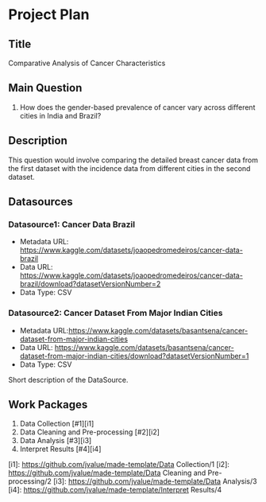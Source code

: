 # Project Plan

## Title
<!-- Give your project a short title. -->
Comparative Analysis of Cancer Characteristics

## Main Question

<!-- Think about one main question you want to answer based on the data. -->
1. How does the gender-based prevalence of cancer vary across different cities in India and Brazil?

## Description

<!-- Describe your data science project in max. 200 words. Consider writing about why and how you attempt it. -->
 This question would involve comparing the detailed breast cancer data from the first dataset with the incidence data from different cities in the second dataset.

## Datasources

<!-- Describe each datasources you plan to use in a section. Use the prefic "DatasourceX" where X is the id of the datasource. -->

### Datasource1: Cancer Data Brazil
* Metadata URL: https://www.kaggle.com/datasets/joaopedromedeiros/cancer-data-brazil
* Data URL: https://www.kaggle.com/datasets/joaopedromedeiros/cancer-data-brazil/download?datasetVersionNumber=2
* Data Type: CSV

### Datasource2: Cancer Dataset From Major Indian Cities
* Metadata URL:https://www.kaggle.com/datasets/basantsena/cancer-dataset-from-major-indian-cities
* Data URL: https://www.kaggle.com/datasets/basantsena/cancer-dataset-from-major-indian-cities/download?datasetVersionNumber=1
* Data Type: CSV

Short description of the DataSource.

## Work Packages

<!-- List of work packages ordered sequentially, each pointing to an issue with more details. -->

1. Data Collection [#1][i1]
2. Data Cleaning and Pre-processing [#2][i2]
3. Data Analysis [#3][i3]
4. Interpret Results [#4][i4]

[i1]: https://github.com/jvalue/made-template/Data Collection/1
[i2]: https://github.com/jvalue/made-template/Data Cleaning and Pre-processing/2
[i3]: https://github.com/jvalue/made-template/Data Analysis/3
[i4]: https://github.com/jvalue/made-template/Interpret Results/4

